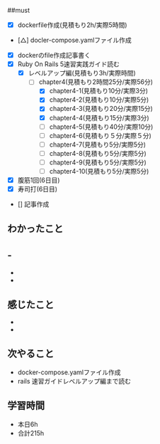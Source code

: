 ##must
- [x] dockerfile作成(見積もり2h/実際5時間)
- [△] docler-compose.yamlファイル作成
- [x] dockerのfile作成記事書く
- [x] Ruby On Rails 5速習実践ガイド読む
   - [x] レベルアップ編(見積もり3h/実際時間)
     - [ ] chapter4(見積もり2時間25分/実際56分)
       - [x] chapter4-1(見積もり10分/実際3分)
       - [x] chapter4-2(見積もり10分/実際5分)
       - [x] chapter4-3(見積もり20分/実際15分)
       - [x] chapter4-4(見積もり15分/実際3分)
       - [ ] chapter4-5(見積もり40分/実際10分)
       - [ ] chapter4-6(見積もり５分/実際５分)
       - [ ] chapter4-7(見積もり5分/実際5分)
       - [ ] chapter4-8(見積もり5分/実際5分)
       - [ ] chapter4-9(見積もり5分/実際5分)
       - [ ] chapter4-10(見積もり5分/実際5分)
- [x] 腹筋1回(6日目)
- [x] 寿司打(6日目)
- [] 記事作成



## わかったこと
-　
-
-
-


## 感じたこと
  - 
  - 
    
## 次やること
  - docker-compose.yamlファイル作成
  - rails 速習ガイドレベルアップ編まで読む
 

## 学習時間
  - 本日6h
  - 合計215h
